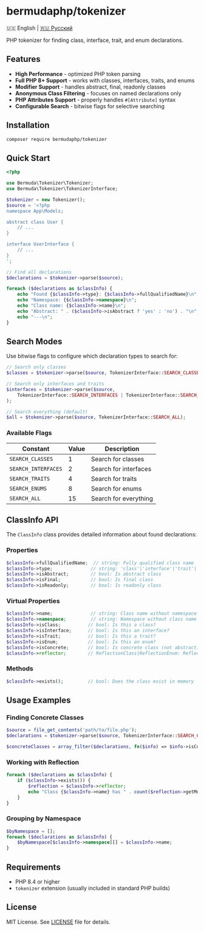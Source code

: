 # bermudaphp/tokenizer

🇺🇸 English | [🇷🇺 Русский](README.md)

PHP tokenizer for finding class, interface, trait, and enum declarations.

## Features

- **High Performance** - optimized PHP token parsing
- **Full PHP 8+ Support** - works with classes, interfaces, traits, and enums
- **Modifier Support** - handles abstract, final, readonly classes
- **Anonymous Class Filtering** - focuses on named declarations only
- **PHP Attributes Support** - properly handles `#[Attribute]` syntax
- **Configurable Search** - bitwise flags for selective searching

## Installation

```bash
composer require bermudaphp/tokenizer
```

## Quick Start

```php
<?php

use Bermuda\Tokenizer\Tokenizer;
use Bermuda\Tokenizer\TokenizerInterface;

$tokenizer = new Tokenizer();
$source = '<?php 
namespace App\Models;

abstract class User {
    // ...
}

interface UserInterface {
    // ...
}
';

// Find all declarations
$declarations = $tokenizer->parse($source);

foreach ($declarations as $classInfo) {
    echo "Found {$classInfo->type}: {$classInfo->fullQualifiedName}\n";
    echo "Namespace: {$classInfo->namespace}\n";
    echo "Class name: {$classInfo->name}\n";
    echo "Abstract: " . ($classInfo->isAbstract ? 'yes' : 'no') . "\n";
    echo "---\n";
}
```

## Search Modes

Use bitwise flags to configure which declaration types to search for:

```php
// Search only classes
$classes = $tokenizer->parse($source, TokenizerInterface::SEARCH_CLASSES);

// Search only interfaces and traits
$interfaces = $tokenizer->parse($source, 
    TokenizerInterface::SEARCH_INTERFACES | TokenizerInterface::SEARCH_TRAITS
);

// Search everything (default)
$all = $tokenizer->parse($source, TokenizerInterface::SEARCH_ALL);
```

### Available Flags

| Constant | Value | Description |
|----------|-------|-------------|
| `SEARCH_CLASSES` | 1 | Search for classes |
| `SEARCH_INTERFACES` | 2 | Search for interfaces |
| `SEARCH_TRAITS` | 4 | Search for traits |
| `SEARCH_ENUMS` | 8 | Search for enums |
| `SEARCH_ALL` | 15 | Search for everything |

## ClassInfo API

The `ClassInfo` class provides detailed information about found declarations:

### Properties

```php
$classInfo->fullQualifiedName;  // string: Fully qualified class name
$classInfo->type;              // string: 'class'|'interface'|'trait'|'enum'
$classInfo->isAbstract;        // bool: Is abstract class
$classInfo->isFinal;           // bool: Is final class
$classInfo->isReadonly;        // bool: Is readonly class
```

### Virtual Properties

```php
$classInfo->name;              // string: Class name without namespace
$classInfo->namespace;         // string: Namespace without class name
$classInfo->isClass;          // bool: Is this a class?
$classInfo->isInterface;      // bool: Is this an interface?
$classInfo->isTrait;          // bool: Is this a trait?
$classInfo->isEnum;           // bool: Is this an enum?
$classInfo->isConcrete;       // bool: Is concrete class (not abstract)?
$classInfo->reflector;        // ReflectionClass|ReflectionEnum: Reflector instance
```

### Methods

```php
$classInfo->exists();         // bool: Does the class exist in memory
```

## Usage Examples

### Finding Concrete Classes

```php
$source = file_get_contents('path/to/file.php');
$declarations = $tokenizer->parse($source, TokenizerInterface::SEARCH_CLASSES);

$concreteClasses = array_filter($declarations, fn($info) => $info->isConcrete);
```

### Working with Reflection

```php
foreach ($declarations as $classInfo) {
    if ($classInfo->exists()) {
        $reflection = $classInfo->reflector;
        echo "Class {$classInfo->name} has " . count($reflection->getMethods()) . " methods\n";
    }
}
```

### Grouping by Namespace

```php
$byNamespace = [];
foreach ($declarations as $classInfo) {
    $byNamespace[$classInfo->namespace][] = $classInfo->name;
}
```

## Requirements

- PHP 8.4 or higher
- `tokenizer` extension (usually included in standard PHP builds)

## License

MIT License. See [LICENSE](LICENSE) file for details.

